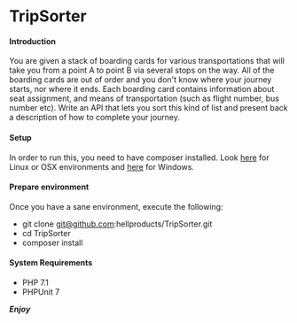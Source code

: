 # TripSorter

#### Introduction
You are given a stack of boarding cards for various transportations that will take you from a point
A to point B via several stops on the way. All of the boarding cards are out of order and you don't
know where your journey starts, nor where it ends. Each boarding card contains information
about seat assignment, and means of transportation (such as flight number, bus number etc).
Write an API that lets you sort this kind of list and present back a description of how to complete
your journey.

#### Setup
In order to run this, you need to have composer installed. Look [here](https://getcomposer.org/doc/00-intro.md#installation-linux-unix-osx)
for Linux or OSX environments and [here](https://getcomposer.org/doc/00-intro.md#installation-windows) for
Windows.

#### Prepare environment
Once you have a sane environment, execute the following:
* git clone git@github.com:hellproducts/TripSorter.git
* cd TripSorter
* composer install

#### System Requirements
* PHP 7.1
* PHPUnit 7

<b><i>Enjoy</i></b>